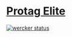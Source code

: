 [Protag Elite](http://protag.otoshimono.com/)
====

[![wercker status](https://app.wercker.com/status/b6366728706c27e250ff5466e9ae48f8/s/ "wercker status")](https://app.wercker.com/project/bykey/b6366728706c27e250ff5466e9ae48f8)
